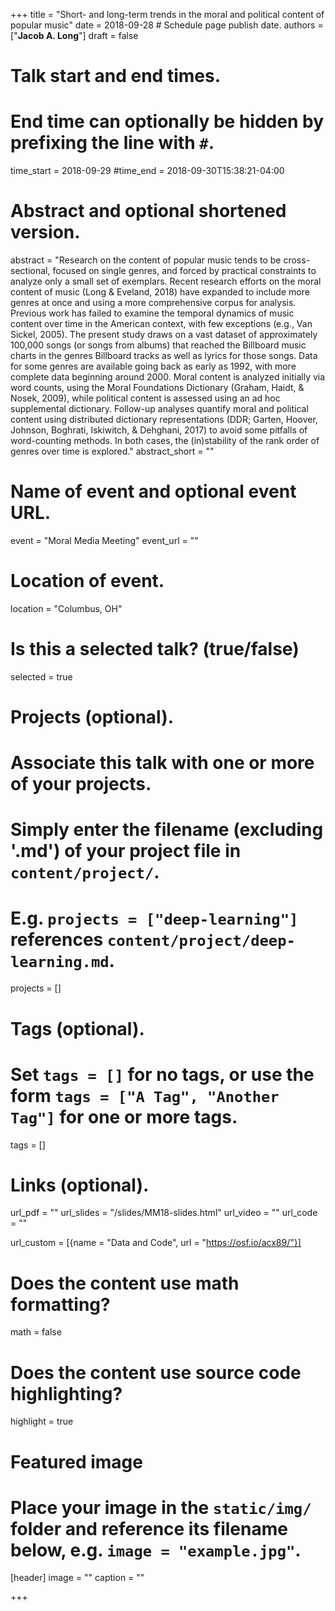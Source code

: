 +++
title = "Short- and long-term trends in the moral and political content of popular music"
date = 2018-09-28 # Schedule page publish date.
authors = ["**Jacob A. Long**"]
draft = false

# Talk start and end times.
#   End time can optionally be hidden by prefixing the line with `#`.
time_start = 2018-09-29
#time_end = 2018-09-30T15:38:21-04:00

# Abstract and optional shortened version.
abstract = "Research on the content of popular music tends to be cross-sectional, focused on single genres, and forced by practical constraints to analyze only a small set of exemplars. Recent research efforts on the moral content of music (Long & Eveland, 2018) have expanded to include more genres at once and using a more comprehensive corpus for analysis. Previous work has failed to examine the temporal dynamics of music content over time in the American context, with few exceptions (e.g., Van Sickel, 2005).  The present study draws on a vast dataset of approximately 100,000 songs (or songs from albums) that reached the Billboard music charts in the genres Billboard tracks as well as lyrics for those songs. Data for some genres are available going back as early as 1992, with more complete data beginning around 2000. Moral content is analyzed initially via word counts, using the Moral Foundations Dictionary (Graham, Haidt, & Nosek, 2009), while political content is assessed using an ad hoc supplemental dictionary. Follow-up analyses quantify moral and political content using distributed dictionary representations (DDR; Garten, Hoover, Johnson, Boghrati, Iskiwitch, & Dehghani, 2017) to avoid some pitfalls of word-counting methods. In both cases, the (in)stability of the rank order of genres over time is explored."
abstract_short = ""

# Name of event and optional event URL.
event = "Moral Media Meeting"
event_url = ""

# Location of event.
location = "Columbus, OH"

# Is this a selected talk? (true/false)
selected = true

# Projects (optional).
#   Associate this talk with one or more of your projects.
#   Simply enter the filename (excluding '.md') of your project file in `content/project/`.
#   E.g. `projects = ["deep-learning"]` references `content/project/deep-learning.md`.
projects = []

# Tags (optional).
#   Set `tags = []` for no tags, or use the form `tags = ["A Tag", "Another Tag"]` for one or more tags.
tags = []

# Links (optional).
url_pdf = ""
url_slides = "/slides/MM18-slides.html"
url_video = ""
url_code = ""

 url_custom = [{name = "Data and Code", url = "https://osf.io/acx89/"}]

# Does the content use math formatting?
math = false

# Does the content use source code highlighting?
highlight = true

# Featured image
# Place your image in the `static/img/` folder and reference its filename below, e.g. `image = "example.jpg"`.
[header]
image = ""
caption = ""

+++
